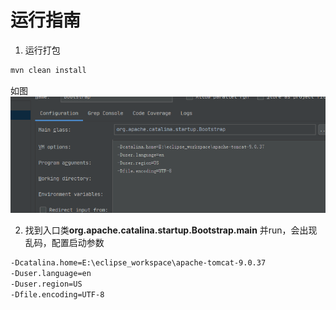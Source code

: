 # 运行指南
1. 运行打包
```bash
mvn clean install

```
如图
![aa](img/aaa.png)

2. 找到入口类**org.apache.catalina.startup.Bootstrap.main** 并run，会出现乱码，配置启动参数
```bash
-Dcatalina.home=E:\eclipse_workspace\apache-tomcat-9.0.37
-Duser.language=en
-Duser.region=US
-Dfile.encoding=UTF-8
```
